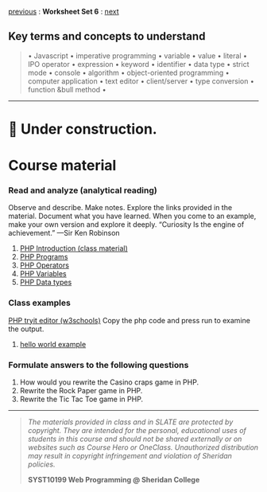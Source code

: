 [previous](set05.md) 
: **Worksheet Set 6**
: [next](set07.md)


## Key terms and concepts to understand
> &bull; Javascript  &bull; imperative programming  &bull; variable  &bull; value  &bull; literal  &bull; IPO operator &bull; expression  &bull; keyword  &bull; identifier  &bull;  data type &bull; strict mode  &bull; console  &bull;  algorithm  &bull; object-oriented programming  &bull; computer application  &bull;  text editor  &bull; client/server  &bull;  type conversion  &bull; function &bull method &bull;
> 
---

# 🚧 Under construction. 





# Course material

### Read and analyze (analytical reading)
Observe and describe. Make notes. Explore the links provided in the material. Document what you have learned. When you come to an example, make your own version and explore it deeply. “Curiosity Is the engine of achievement.” —Sir Ken Robinson
1. [PHP Introduction (class material)](https://ebajcar.github.io/web10199/material/material_php.html#page10)
2. [PHP Programs](https://ebajcar.github.io/web10199/material/material_php.html#page20)
3. [PHP Operators](https://ebajcar.github.io/web10199/material/material_php.html#page30)
4. [PHP Variables](https://ebajcar.github.io/web10199/material/material_php.html#page40)
5. [PHP Data types](https://ebajcar.github.io/web10199/material/material_php.html#page50)




### Class examples
[PHP tryit editor (w3schools)](https://www.w3schools.com/php/phptryit.asp?filename=tryphp_intro) Copy the php code and press run to examine the output.
1. [hello world example](../set6/hello_world.php)



### Formulate answers to the following questions
1. How would you rewrite the Casino craps game in PHP.
2. Rewrite the Rock Paper game in PHP.
3. Rewrite the Tic Tac Toe game in PHP.


  
---
> *The materials provided in class and in SLATE are protected by copyright. They are intended for the personal, educational uses of students in this course and should not be shared externally or on websites such as Course Hero or OneClass. Unauthorized distribution may result in copyright infringement and violation of Sheridan policies.*
> 
> **SYST10199 Web Programming @ Sheridan College**
